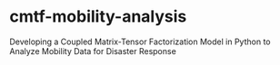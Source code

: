 # cmtf-mobility-analysis
Developing a Coupled Matrix-Tensor Factorization Model in Python to Analyze Mobility Data for Disaster Response

